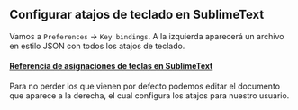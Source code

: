 ## Configurar atajos de teclado en SublimeText

Vamos a `Preferences` -> `Key bindings`. A la izquierda aparecerá un archivo en estilo JSON con todos los atajos de teclado.

#### [Referencia de asignaciones de teclas en SublimeText](http://sublimetext.info/docs/es/reference/key_bindings.html)

Para no perder los que vienen por defecto podemos editar el documento que aparece a la derecha, el cual configura los atajos para nuestro usuario.